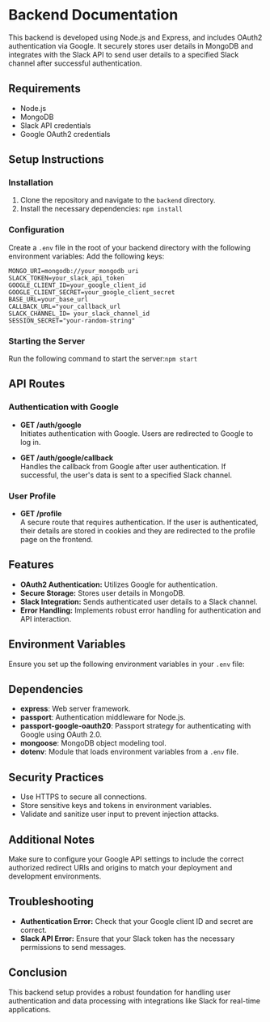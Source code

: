# Backend Documentation

This backend is developed using Node.js and Express, and includes OAuth2 authentication via Google. It securely stores user details in MongoDB and integrates with the Slack API to send user details to a specified Slack channel after successful authentication.

## Requirements

- Node.js
- MongoDB
- Slack API credentials
- Google OAuth2 credentials

## Setup Instructions

### Installation

1. Clone the repository and navigate to the `backend` directory.
2. Install the necessary dependencies: `npm install`

### Configuration

Create a `.env` file in the root of your backend directory with the following environment variables:
Add the following keys:

```
MONGO_URI=mongodb://your_mongodb_uri
SLACK_TOKEN=your_slack_api_token
GOOGLE_CLIENT_ID=your_google_client_id
GOOGLE_CLIENT_SECRET=your_google_client_secret
BASE_URL=your_base_url
CALLBACK_URL="your_callback_url
SLACK_CHANNEL_ID= your_slack_channel_id
SESSION_SECRET="your-random-string"
```

### Starting the Server

Run the following command to start the server:`npm start`

## API Routes

### Authentication with Google

- **GET /auth/google**  
  Initiates authentication with Google. Users are redirected to Google to log in.

- **GET /auth/google/callback**  
  Handles the callback from Google after user authentication. If successful, the user's data is sent to a specified Slack channel.

### User Profile

- **GET /profile**  
  A secure route that requires authentication. If the user is authenticated, their details are stored in cookies and they are redirected to the profile page on the frontend.

## Features

- **OAuth2 Authentication:** Utilizes Google for authentication.
- **Secure Storage:** Stores user details in MongoDB.
- **Slack Integration:** Sends authenticated user details to a Slack channel.
- **Error Handling:** Implements robust error handling for authentication and API interaction.

## Environment Variables

Ensure you set up the following environment variables in your `.env` file:

## Dependencies

- **express**: Web server framework.
- **passport**: Authentication middleware for Node.js.
- **passport-google-oauth20**: Passport strategy for authenticating with Google using OAuth 2.0.
- **mongoose**: MongoDB object modeling tool.
- **dotenv**: Module that loads environment variables from a `.env` file.

## Security Practices

- Use HTTPS to secure all connections.
- Store sensitive keys and tokens in environment variables.
- Validate and sanitize user input to prevent injection attacks.

## Additional Notes

Make sure to configure your Google API settings to include the correct authorized redirect URIs and origins to match your deployment and development environments.

## Troubleshooting

- **Authentication Error:** Check that your Google client ID and secret are correct.
- **Slack API Error:** Ensure that your Slack token has the necessary permissions to send messages.

## Conclusion

This backend setup provides a robust foundation for handling user authentication and data processing with integrations like Slack for real-time applications.
